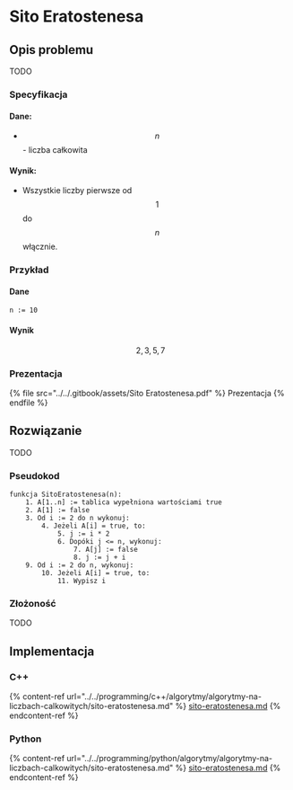 # Sito Eratostenesa

## Opis problemu

TODO

### Specyfikacja

#### Dane:

* $$n$$ - liczba całkowita

#### Wynik:

* Wszystkie liczby pierwsze od $$1$$ do $$n$$ włącznie.

### Przykład

#### Dane

```
n := 10
```

#### Wynik

$$2, 3, 5, 7$$ 

### Prezentacja

{% file src="../../.gitbook/assets/Sito Eratostenesa.pdf" %}
Prezentacja
{% endfile %}

## Rozwiązanie

TODO

### Pseudokod

```
funkcja SitoEratostenesa(n):
    1. A[1..n] := tablica wypełniona wartościami true
    2. A[1] := false
    3. Od i := 2 do n wykonuj:
        4. Jeżeli A[i] = true, to:
            5. j := i * 2
            6. Dopóki j <= n, wykonuj:
                7. A[j] := false
                8. j := j + i
    9. Od i := 2 do n, wykonuj:
        10. Jeżeli A[i] = true, to:
            11. Wypisz i
```

### Złożoność

TODO

## Implementacja

### C++

{% content-ref url="../../programming/c++/algorytmy/algorytmy-na-liczbach-calkowitych/sito-eratostenesa.md" %}
[sito-eratostenesa.md](../../programming/c++/algorytmy/algorytmy-na-liczbach-calkowitych/sito-eratostenesa.md)
{% endcontent-ref %}

### Python

{% content-ref url="../../programming/python/algorytmy/algorytmy-na-liczbach-calkowitych/sito-eratostenesa.md" %}
[sito-eratostenesa.md](../../programming/python/algorytmy/algorytmy-na-liczbach-calkowitych/sito-eratostenesa.md)
{% endcontent-ref %}
